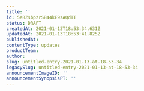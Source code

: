 ```yaml
---
title: ''
id: 5eBZsbpzrSB44kE9zAQdTT
status: DRAFT
createdAt: 2021-01-13T18:53:34.631Z
updatedAt: 2021-01-13T18:53:41.825Z
publishedAt: 
contentType: updates
productTeam: 
author: 
slug: untitled-entry-2021-01-13-at-18-53-34
legacySlug: untitled-entry-2021-01-13-at-18-53-34
announcementImageID: ''
announcementSynopsisPT: ''
---
```



